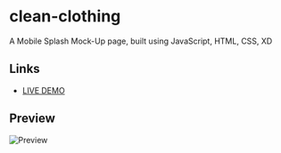 # clean-clothing

A Mobile Splash Mock-Up page, built using JavaScript, HTML, CSS, XD

## Links
- [LIVE DEMO](https://dvru.github.io/mockup-page/)

## Preview
![Preview](img/mock-preview.png)

